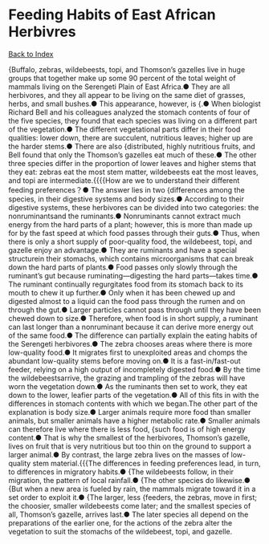 # Feeding Habits of East African Herbivres
[Back to Index](https://github.com/windows10010/tpoExtractor/blog/master/README.md)

{Buffalo, zebras, wildebeests, topi, and Thomson’s gazelles live in huge groups that together make up some 90 percent of the total weight of mammals living on the Serengeti Plain of East Africa.● They are all herbivores, and they all appear to be living on the same diet of grasses, herbs, and small bushes.● This appearance, however, is {.● When biologist Richard Bell and his colleagues analyzed the stomach contents of four of the five species, they found that each species was living on a different part of the vegetation.● The different vegetational parts differ in their food qualities: lower down, there are succulent, nutritious leaves; higher up are the harder stems.● There are also {distributed, highly nutritious fruits, and Bell found that only the Thomson’s gazelles eat much of these.● The other three species differ in the proportion of lower leaves and higher stems that they eat: zebras eat the most stem matter, wildebeests eat the most leaves, and topi are intermediate.{{{{How are we to understand their different feeding preferences？● The answer lies in two {differences among the species, in their digestive systems and body sizes.● According to their digestive systems, these herbivores can be divided into two categories: the nonruminantsand the ruminants.● Nonruminants cannot extract much energy from the hard parts of a plant; however, this is more than made up for by the fast speed at which food passes through their guts.● Thus, when there is only a short supply of poor-quality food, the wildebeest, topi, and gazelle enjoy an advantage.● They are ruminants and have a special structurein their stomachs, which contains microorganisms that can break down the hard parts of plants.● Food passes only slowly through the ruminant’s gut because ruminating—digesting the hard parts—takes time.● The ruminant continually regurgitates food from its stomach back to its mouth to chew it up further.● Only when it has been chewed up and digested almost to a liquid can the food pass through the rumen and on through the gut.● Larger particles cannot pass through until they have been chewed down to size.● Therefore, when food is in short supply, a ruminant can last longer than a nonruminant because it can derive more energy out of the same food.● The difference can partially explain the eating habits of the Serengeti herbivores.● The zebra chooses areas where there is more low-quality food.● It migrates first to unexploited areas and chomps the abundant low-quality stems before moving on.● It is a fast-in/fast-out feeder, relying on a high output of incompletely digested food.● By the time the wildebeestsarrive, the grazing and trampling of the zebras will have worn the vegetation down.● As the ruminants then set to work, they eat down to the lower, leafier parts of the vegetation.● All of this fits in with the differences in stomach contents with which we began.The other part of the explanation is body size.● Larger animals require more food than smaller animals, but smaller animals have a higher metabolic rate.● Smaller animals can therefore live where there is less food, {such food is of high energy content.● That is why the smallest of the herbivores, Thomson’s gazelle, lives on fruit that is very nutritious but too thin on the ground to support a larger animal.● By contrast, the large zebra lives on the masses of low-quality stem material.{{{The differences in feeding preferences lead, in turn, to differences in migratory habits.● {The wildebeests follow, in their migration, the pattern of local rainfall.● {The other species do likewise.● {But when a new area is fueled by rain, the mammals migrate toward it in a set order to exploit it.● {The larger, less {feeders, the zebras, move in first; the choosier, smaller wildebeests come later; and the smallest species of all, Thomson’s gazelle, arrives last.● The later species all depend on the preparations of the earlier one, for the actions of the zebra alter the vegetation to suit the stomachs of the wildebeest, topi, and gazelle.